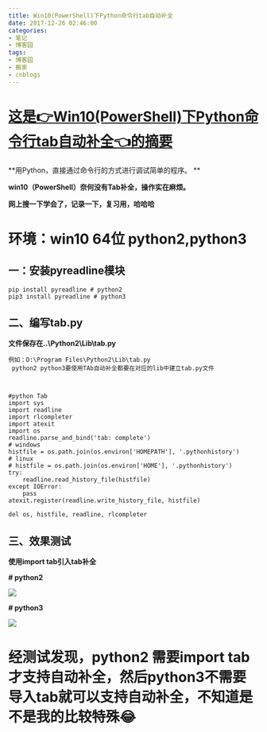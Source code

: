 ```yaml
---
title: Win10(PowerShell)下Python命令行tab自动补全
date: 2017-12-26 02:46:00
categories:
- 笔记
- 博客园
tags:
- 博客园
- 搬家
- cnblogs
---
```

# [这是👉Win10(PowerShell)下Python命令行tab自动补全👈的摘要](/2017/12/26/cnblog_8116853/)
<!--more-->
**用Python，直接通过命令行的方式进行调试简单的程序。  **

**win10（PowerShell）奈何没有Tab补全，操作实在麻烦。**

**网上搜一下学会了，记录一下，复习用，哈哈哈**

# **环境：win10   64位  python2,python3**

## 一：安装pyreadline模块

    
    
    pip install pyreadline # python2
    pip3 install pyreadline # python3

## 二、编写tab.py

**文件保存在..\Python2\Lib\tab.py**

    
    
    例如：D:\Program Files\Python2\Lib\tab.py  
     python2 python3要使用TAb自动补全都要在对应的lib中建立tab.py文件  
    
    
    
    #python Tab
    import sys   
    import readline   
    import rlcompleter   
    import atexit   
    import os    
    readline.parse_and_bind('tab: complete')   
    # windows
    histfile = os.path.join(os.environ['HOMEPATH'], '.pythonhistory')   
    # linux
    # histfile = os.path.join(os.environ['HOME'], '.pythonhistory')   
    try:   
        readline.read_history_file(histfile)   
    except IOError:   
        pass   
    atexit.register(readline.write_history_file, histfile)   
    
    del os, histfile, readline, rlcompleter  

## 三、效果测试

**使用import tab引入tab补全**

**# python2**

**![](http://images2017.cnblogs.com/blog/1301576/201712/1301576-20171226104410775-2000736178.png)**



**# python3**



![](http://images2017.cnblogs.com/blog/1301576/201712/1301576-20171226104504275-2109285223.png)



# 经测试发现，python2 需要import tab 才支持自动补全，然后python3不需要导入tab就可以支持自动补全，不知道是不是我的比较特殊😂

    
    
     


